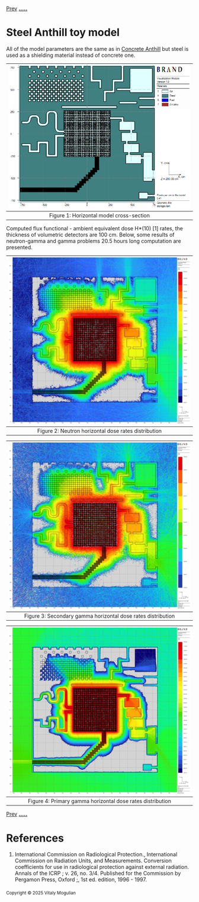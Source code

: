 
[Prev](anthill.md) [**.....**](shielding-evaluations.md#computations-results)

# Steel Anthill toy model

All of the model parameters are the same as in [Concrete Anthill](anthill.md) but steel is used as a shielding material instead of concrete one.

|![](plots/anthill-steel/xy.png)|
|:--:|
| Figure 1: Horizontal model cross-section |

Computed flux functional - ambient equivalent dose H*(10) [1] rates, the thickness of volumetric detectors are 100 cm.
Below, some results of neutron-gamma and gamma problems 20.5 hours long computation are presented.

|![](plots/anthill-steel/n_1.png)|
|:--:|
| Figure 2: Neutron horizontal dose rates distribution |

|![](plots/anthill-steel/g2_1.png)|
|:--:|
| Figure 3: Secondary gamma horizontal dose rates distribution |

|![](plots/anthill-steel/g_1.png)|
|:--:|
| Figure 4: Primary gamma horizontal dose rates distribution |

[Prev](anthill.md) [**.....**](shielding-evaluations.md#computations-results)

# References
1. International Commission on Radiological Protection., International Commission on Radiation Units,
and Measurements. Conversion coefficients for use in radiological protection against external radiation.
Annals of the ICRP ; v. 26, no. 3/4. Published for the Commission by Pergamon Press, Oxford ;, 1st
ed. edition, 1996 - 1997.


<sub>Copyright &copy; 2025 Vitaly Mogulian</sub>
